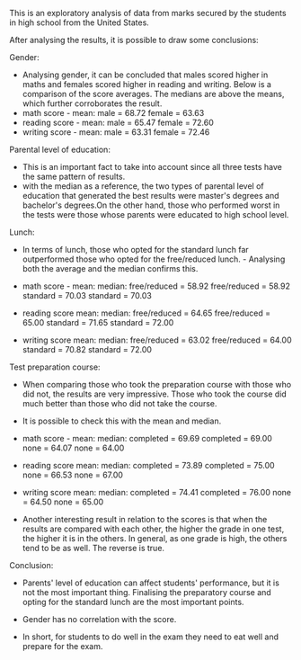 
This is an exploratory analysis of data from marks secured by the students in high school from the United States.

After analysing the results, it is possible to draw some conclusions:

Gender:
- Analysing gender, it can be concluded that males scored higher in maths and females scored higher in reading and writing. Below is a comparison of the score averages. The medians are above the means, which further corroborates the result.
- math score - mean:
   male = 68.72
   female = 63.63
- reading score - mean:
   male = 65.47
   female = 72.60
- writing score - mean:
   male = 63.31
   female = 72.46

Parental level of education:
- This is an important fact to take into account since all three tests have the same pattern of results.
- with the median as a reference, the two types of parental level of education that generated the best results were master's degrees and bachelor's degrees.On the other hand, those who performed worst in the tests were those whose parents were educated to high school level.

Lunch:
- In terms of lunch, those who opted for the standard lunch far outperformed those who opted for the free/reduced lunch. - Analysing both the average and the median confirms this.
- math score - mean:           median:
   free/reduced = 58.92        free/reduced = 58.92
   standard = 70.03            standard = 70.03

- reading score mean:          median:
   free/reduced = 64.65        free/reduced = 65.00
   standard = 71.65            standard = 72.00

- writing score mean:          median:
   free/reduced = 63.02        free/reduced = 64.00
   standard = 70.82            standard = 72.00

Test preparation course:
- When comparing those who took the preparation course with those who did not, the results are very impressive. Those who took the course did much better than those who did not take the course.
- It is possible to check this with the mean and median.

- math score - mean:           median:
   completed = 69.69        completed = 69.00	
   none = 64.07             none = 64.00

- reading score mean:          median:
   completed = 73.89        completed = 75.00
   none = 66.53             none = 67.00

- writing score mean:          median:
   completed = 74.41        completed = 76.00
   none = 64.50             none = 65.00

 
- Another interesting result in relation to the scores is that when the results are compared with each other, the higher the grade in one test, the higher it is in the others. In general, as one grade is high, the others tend to be as well. The reverse is true.

Conclusion:

- Parents' level of education can affect students' performance, but it is not the most important thing. Finalising the preparatory course and opting for the standard lunch are the most important points.

- Gender has no correlation with the score.

- In short, for students to do well in the exam they need to eat well and prepare for the exam.
